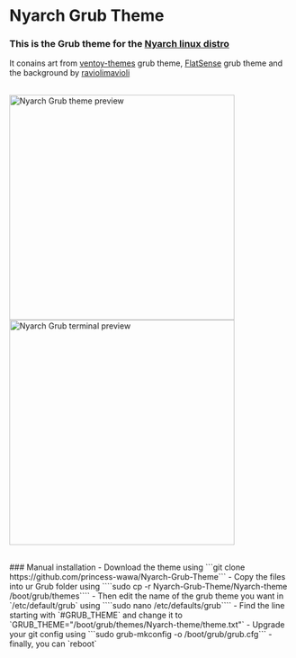 # Nyarch Grub Theme
### This is the Grub theme for the [Nyarch linux distro](https://github.com/NyarchLinux/NyarchLinux)

It conains art from [ventoy-themes](https://github.com/odiegoduarte/ventoy-themes) grub theme, [FlatSense](https://github.com/ForsetGump1952/FlatSense) grub theme and the background by [raviolimavioli](https://www.pixiv.net/en/artworks/89596288) 
<br><br> 

<img src="preview.png" alt="Nyarch Grub theme preview" width="400"> <img src="terminal.png" alt="Nyarch Grub terminal preview" width="400"> 

<br> 
### Manual installation
 -  Download the theme using ```git clone https://github.com/princess-wawa/Nyarch-Grub-Theme```
 -  Copy the files into ur Grub folder using ````sudo cp -r Nyarch-Grub-Theme/Nyarch-theme /boot/grub/themes````
 -  Then edit the name of the grub theme you want in `/etc/default/grub` using ````sudo nano /etc/defaults/grub````
   - Find the line starting with `#GRUB_THEME` and change it to `GRUB_THEME="/boot/grub/themes/Nyarch-theme/theme.txt"`
 -  Upgrade your git config using ```sudo grub-mkconfig -o /boot/grub/grub.cfg```
 -  finally, you can `reboot`

<br><br> 


